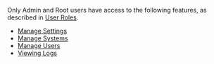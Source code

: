 Only Admin and Root users have access to the following features, as described in [User Roles](../user-guide/app-permission-user-role.md#User-Roles).

* [Manage Settings](manage-settings.md)
* [Manage Systems](manage-systems.md)
* [Manage Users](manage-users)
* [Viewing Logs](viewing-logs)
